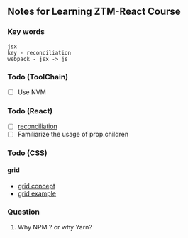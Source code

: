 ## Notes for Learning ZTM-React Course  

### Key words  

```
jsx
key - reconciliation  
webpack - jsx -> js
```


### Todo (ToolChain)   
- [ ] Use NVM
### Todo (React)  
- [ ] [reconciliation](https://reactjs.org/docs/reconciliation.html#recursing-on-children) 
- [ ] Familiarize the usage of prop.children 

### Todo (CSS)  

#### grid
- [grid concept](https://css-tricks.com/snippets/css/complete-guide-grid/)  
- [grid example](https://gridbyexample.com/what/)

### Question  

1. Why NPM ? or why Yarn?  

